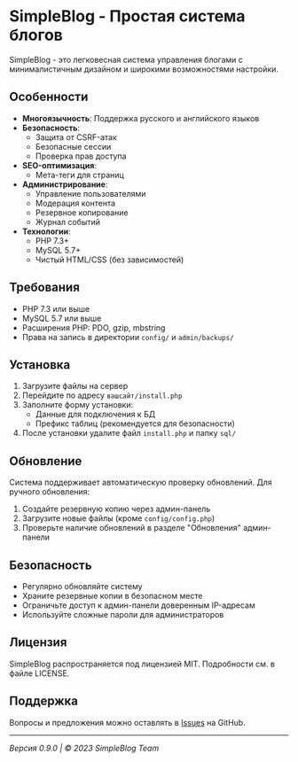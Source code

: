 # SimpleBlog - Простая система блогов

SimpleBlog - это легковесная система управления блогами с минималистичным дизайном и широкими возможностями настройки.

## Особенности

- **Многоязычность**: Поддержка русского и английского языков
- **Безопасность**:
  - Защита от CSRF-атак
  - Безопасные сессии
  - Проверка прав доступа
- **SEO-оптимизация**:
  - Мета-теги для страниц
- **Администрирование**:
  - Управление пользователями
  - Модерация контента
  - Резервное копирование
  - Журнал событий
- **Технологии**:
  - PHP 7.3+
  - MySQL 5.7+
  - Чистый HTML/CSS (без зависимостей)

## Требования

- PHP 7.3 или выше
- MySQL 5.7 или выше
- Расширения PHP: PDO, gzip, mbstring
- Права на запись в директории `config/` и `admin/backups/`

## Установка

1. Загрузите файлы на сервер
2. Перейдите по адресу `вашсайт/install.php`
3. Заполните форму установки:
   - Данные для подключения к БД
   - Префикс таблиц (рекомендуется для безопасности)
4. После установки удалите файл `install.php` и папку `sql/`

## Обновление

Система поддерживает автоматическую проверку обновлений. Для ручного обновления:

1. Создайте резервную копию через админ-панель
2. Загрузите новые файлы (кроме `config/config.php`)
3. Проверьте наличие обновлений в разделе "Обновления" админ-панели

## Безопасность

- Регулярно обновляйте систему
- Храните резервные копии в безопасном месте
- Ограничьте доступ к админ-панели доверенным IP-адресам
- Используйте сложные пароли для администраторов

## Лицензия

SimpleBlog распространяется под лицензией MIT. Подробности см. в файле LICENSE.

## Поддержка

Вопросы и предложения можно оставлять в [Issues](https://github.com/pumba250/simpleBlog/issues) на GitHub.

---

*Версия 0.9.0 | © 2023 SimpleBlog Team*
